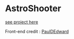 # AstroShooter

 [see project here ](https://makemeimmortal.herokuapp.com/) 
  
  Front-end credit : [PaulDEdward](https://github.com/pauldedward)  
  
  
